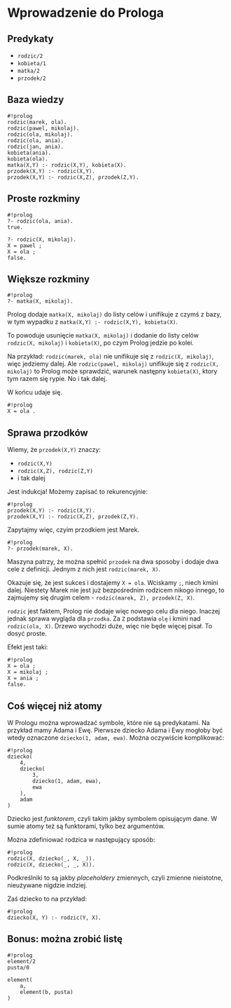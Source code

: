 # Wprowadzenie do Prologa #

## Predykaty ##
- `rodzic/2`
- `kobieta/1`
- `matka/2`
- `przodek/2`

## Baza wiedzy ##

    #!prolog
    rodzic(marek, ola).
    rodzic(pawel, mikolaj).
    rodzic(ola, mikolaj).
    rodzic(ola, ania).
    rodzic(jan, ania).
    kobieta(ania).
    kobieta(ola).
    matka(X,Y) :- rodzic(X,Y), kobieta(X).
    przodek(X,Y) :- rodzic(X,Y).
    przodek(X,Y) :- rodzic(X,Z), przodek(Z,Y).

## Proste rozkminy ##

    #!prolog
    ?- rodzic(ola, ania).
    true.

    ?- rodzic(X, mikolaj).
    X = pawel ;
    X = ola ;
    false.

## Większe rozkminy ##

    #!prolog
    ?- matka(X, mikolaj).

Prolog dodaje `matka(X, mikolaj)` do listy celów i unifikuje z czymś z bazy,
w tym wypadku z `matka(X,Y) :- rodzic(X,Y), kobieta(X)`.

To powoduje usunięcie `matka(X, mikolaj)` i dodanie do listy celów `rodzic(X, mikolaj)` i
`kobieta(X)`, po czym Prolog jedzie po kolei.

Na przykład: `rodzic(marek, ola)` nie unifikuje się z `rodzic(X, mikolaj)`, więc jedziemy
dalej. Ale `rodzic(pawel, mikolaj)` unifikuje się z `rodzic(X, mikolaj)` to Prolog może
sprawdzić, warunek następny `kobieta(X)`, ktory tym razem się rypie. No i tak dalej.

W końcu udaje się.

    #!prolog
    X = ola .

## Sprawa przodków ##

Wiemy, że `przodek(X,Y)` znaczy:

- `rodzic(X,Y)`
- `rodzic(X,Z), rodzic(Z,Y)`
- i tak dalej

Jest indukcja! Możemy zapisać to rekurencyjnie:

    #!prolog
    przodek(X,Y) :- rodzic(X,Y).
    przodek(X,Y) :- rodzic(X,Z), przodek(Z,Y).

Zapytajmy więc, czyim przodkiem jest Marek.

    #!prolog
    ?- przodek(marek, X).

Maszyna patrzy, że można spełnić `przodek` na dwa sposoby i dodaje dwa cele z definicji.
Jednym z nich jest `rodzic(marek, X)`.

Okazuje się, że jest sukces i dostajemy `X = ola`. Wciskamy `;`, niech kmini dalej.
Niestety Marek nie jest już bezpośrednim rodzicem nikogo innego, to zajmujemy się drugim
celem - `rodzic(marek, Z), przodek(Z, X)`.

`rodzic` jest faktem, Prolog nie dodaje więc nowego celu dla niego. Inaczej jednak sprawa
wygląda dla `przodka`. Za `Z` podstawia `olę` i kmini nad `rodzic(ola, X)`.
Drzewo wychodzi duże, więc nie będe więcej pisał. To dosyć proste.

Efekt jest taki:

    #!prolog
    X = ola ;
    X = mikolaj ;
    X = ania ;
    false.

## Coś więcej niż atomy ##

W Prologu można wprowadzać symbole, które nie są predykatami. Na przykład mamy Adama
i Ewę. Pierwsze dziecko Adama i Ewy mogłoby być wtedy oznaczone `dziecko(1, adam, ewa)`.
Można oczywiście komplikować:

    #!prolog
    dziecko(
        4,
        dziecko(
            3,
            dziecko(1, adam, ewa),
            ewa
        ),
        adam
    )

Dziecko jest _funktorem_, czyli takim jakby symbolem opisującym dane. W sumie atomy też
są funktorami, tylko bez argumentów.

Można zdefiniować rodzica w następujący sposób:

    #!prolog
    rodzic(X, dziecko(_, X, _)).
    rodzic(X, dziecko(_, _, X)).

Podkreślniki to są jakby _placeholdery_ zmiennych, czyli zmienne nieistotne, nieużywane
nigdzie indziej.

Zaś dziecko to na przykład:

    #!prolog
    dziecko(X, Y) :- rodzic(Y, X).

## Bonus: można zrobić listę ##

    #!prolog
    element/2
    pusta/0

    element(
        a,
        element(b, pusta)
    )
